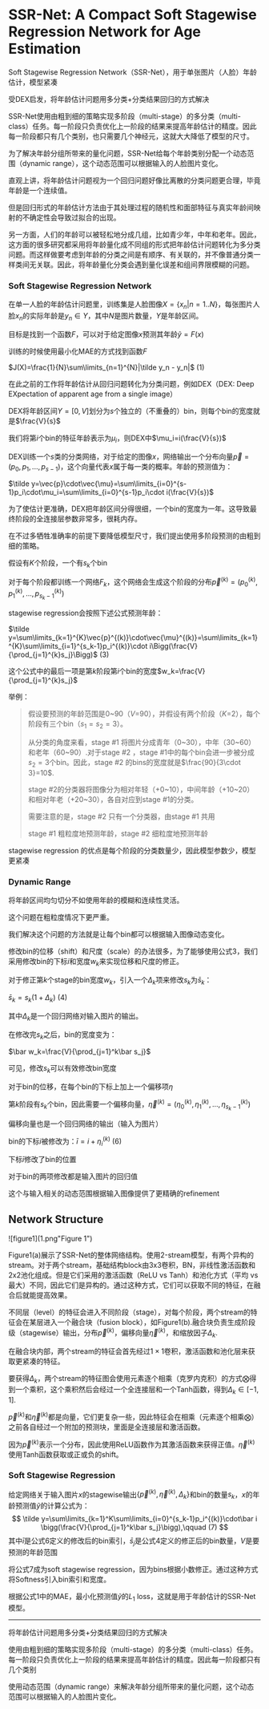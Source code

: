 # SSR-Net: A Compact Soft Stagewise Regression Network for Age Estimation

Soft Stagewise Regression Network（SSR-Net），用于单张图片（人脸）年龄估计，模型紧凑

受DEX启发，将年龄估计问题用多分类+分类结果回归的方式解决

SSR-Net使用由粗到细的策略实现多阶段（multi-stage）的多分类（multi-class）任务。每一阶段只负责优化上一阶段的结果来提高年龄估计的精度。因此每一阶段都只有几个类别，也只需要几个神经元，这就大大降低了模型的尺寸。

为了解决年龄分组所带来的量化问题，SSR-Net给每个年龄类别分配一个动态范围（dynamic range），这个动态范围可以根据输入的人脸图片变化。



直观上讲，将年龄估计问题视为一个回归问题好像比离散的分类问题更合理，毕竟年龄是一个连续值。

但是回归形式的年龄估计方法由于其处理过程的随机性和面部特征与真实年龄间映射的不确定性会导致过拟合的出现。

另一方面，人们的年龄可以被轻松地分成几组，比如青少年，中年和老年。因此，这方面的很多研究都采用将年龄量化成不同组的形式把年龄估计问题转化为多分类问题。而这样做要考虑到年龄的分类之间是有顺序、有关联的，并不像普通分类一样类间无关联。因此，将年龄量化分类会遇到量化误差和组间界限模糊的问题。



### Soft Stagewise Regression Network

在单一人脸的年龄估计问题里，训练集是人脸图像$X=\{x_n|n=1..N\}$，每张图片人脸$x_n$的实际年龄是$y_n\in Y$，其中$N$是图片数量，$Y$是年龄区间。

目标是找到一个函数$F$，可以对于给定图像$x$预测其年龄$\tilde{y}=F(x)$

训练的时候使用最小化MAE的方式找到函数$F$

$J(X)=\frac{1}{N}\sum\limits_{n=1}^{N}|\tilde y_n - y_n|$                    (1)



在此之前的工作将年龄估计从回归问题转化为分类问题，例如DEX（DEX: Deep EXpectation of apparent age from a single image）

DEX将年龄区间$Y=[0, V]$划分为$s$个独立的（不重叠的）bin，则每个bin的宽度就是$\frac{V}{s}$

我们将第$i$个bin的特征年龄表示为$\mu_i$，则DEX中$\mu_i=i(\frac{V}{s})$

DEX训练一个$s$类的分类网络，对于给定的图像$x$，网络输出一个分布向量$\vec{p}=(p_0,p_1,...,p_{s-1})$，这个向量代表$x$属于每一类的概率。年龄的预测值为：

$\tilde y=\vec{p}\cdot\vec{\mu}=\sum\limits_{i=0}^{s-1}p_i\cdot\mu_i=\sum\limits_{i=0}^{s-1}p_i\cdot i(\frac{V}{s})$

为了使估计更准确，DEX把年龄区间分得很细，一个bin的宽度为一年。这导致最终阶段的全连接层参数非常多，很耗内存。

在不过多牺牲准确率的前提下要降低模型尺寸，我们提出使用多阶段预测的由粗到细的策略。

假设有$K$个阶段，一个有$s_k$个bin

对于每个阶段都训练一个网络$F_k$，这个网络会生成这个阶段的分布$\vec{p}^{(k)}=(p_0^{(k)},p_1^{(k)},...,p_{s_k-1}^{(k)})$

stagewise regression会按照下述公式预测年龄：

$\tilde y=\sum\limits_{k=1}^{K}\vec{p}^{(k)}\cdot\vec{\mu}^{(k)}=\sum\limits_{k=1}^{K}\sum\limits_{i=1}^{s_k-1}p_i^{(k)}\cdot i\Bigg(\frac{V}{\prod_{j=1}^{k}s_j}\Bigg)$                  (3)

这个公式中的最后一项是第$k$阶段第$i$个bin的宽度$w_k=\frac{V}{\prod_{j=1}^{k}s_j}$

举例：

> 假设要预测的年龄范围是0~90（$V$=90），并假设有两个阶段（$K$=2），每个阶段有三个bin（$s_1=s_2=3$）。
>
> 从分类的角度来看，stage #1 将图片分成青年（0~30），中年（30~60）和老年（60~90）.对于stage #2 ，stage #1中的每个bin会进一步被分成$s_2=3$个bin。因此，stage #2 的bins的宽度就是$\frac{90}{3\cdot 3}=10$.
>
> stage #2的分类器将图像分为相对年轻（+0~10），中间年龄（+10~20）和相对年老（+20~30），各自对应到stage #1的分类。
>
> 需要注意的是，stage #2 只有一个分类器，由stage #1 共用
>
> stage #1 粗粒度地预测年龄，stage #2 细粒度地预测年龄

stagewise regression 的优点是每个阶段的分类数量少，因此模型参数少，模型更紧凑



### Dynamic Range

将年龄区间均匀切分不如使用年龄的模糊和连续性灵活。

这个问题在粗粒度情况下更严重。

我们解决这个问题的方法就是让每个bin都可以根据输入图像动态变化。

修改bin的位移（shift）和尺度（scale）的办法很多，为了能够使用公式3，我们采用修改bin的下标$i$和宽度$w_k$来实现位移和尺度的修正。

对于修正第$k$个stage的bin宽度$w_k$，引入一个$\Delta_k$项来修改$s_k$为$\bar s_k$：

$\bar s_k=s_k(1+\Delta_k)$                   (4)

其中$\Delta_k$是一个回归网络对输入图片的输出。

在修改完$s_k$之后，bin的宽度变为：

$\bar w_k=\frac{V}{\prod_{j=1}^k\bar s_j}$

可见，修改$s_k$可以有效修改bin宽度



对于bin的位移，在每个bin的下标上加上一个偏移项$\eta$

第$k$阶段有$s_k$个bin，因此需要一个偏移向量，$\vec \eta^{(k)}=(\eta_0^{(k)},\eta_1^{(k)},...,\eta_{s_k-1}^{(k)})$

偏移向量也是一个回归网络的输出（输入为图片）

bin的下标$i$被修改为：$\bar i=i+\eta_i^{(k)}$          (6)

下标$\bar i$修改了bin的位置



对于bin的两项修改都是输入图片的回归值

这个与输入相关的动态范围根据输入图像提供了更精确的refinement



## Network Structure

![figure1](1.png"Figure 1")



Figure1(a)展示了SSR-Net的整体网络结构。使用2-stream模型，有两个异构的stream。对于两个stream，基础结构block由3x3卷积，BN，非线性激活函数和2x2池化组成。但是它们采用的激活函数（ReLU vs Tanh）和池化方式（平均 vs 最大）不同，因此它们是异构的。通过这种方式，它们可以获取不同的特征，在融合后就能提高效果。

不同层（level）的特征会进入不同阶段（stage），对每个阶段，两个stream的特征会在某层进入一个融合块（fusion block），如Figure1(b).融合块负责生成阶段级（stagewise）输出，分布$\vec p^{(k)}$，偏移向量$\vec \eta^{(k)}$，和缩放因子$\Delta_k$.

在融合块内部，两个stream的特征会首先经过$1\times1$卷积，激活函数和池化层来获取更紧凑的特征。

要获得$\Delta_k$，两个stream的特征图会使用元素逐个相乘（克罗内克积）的方式$\bigotimes$得到一个乘积，这个乘积然后会经过一个全连接层和一个Tanh函数，得到$\Delta_k \in [-1, 1]$.

$\vec p^{(k)}$和$\vec\eta^{(k)}$都是向量，它们更复杂一些，因此特征会在相乘（元素逐个相乘$\bigotimes$）之前各自经过一个附加的预测块，里面是全连接层和激活函数。

因为$\vec p^{(k)}$表示一个分布，因此使用ReLU函数作为其激活函数来获得正值。$\vec\eta^{(k)}$使用Tanh函数获取或正或负的shift。



### Soft Stagewise Regression

给定网络关于输入图片$x$的stagewise输出$\{\vec p^{(k)},\vec\eta^{(k)},\Delta_k\}$和bin的数量$s_k$，$x$的年龄预测值$\tilde y$的计算公式为：
$$
\tilde y=\sum\limits_{k=1}^K\sum\limits_{i=0}^{s_k-1}p_i^{(k)}\cdot\bar i \bigg(\frac{V}{\prod_{j=1}^k\bar s_j}\bigg),\qquad (7)
$$
其中$\bar i$是公式6定义的修改后的bin索引，$\bar s_j$是公式4定义的修正后的bin数量，$V$是要预测的年龄范围

将公式7成为soft stagewise regression，因为bins根据小数修正。通过这种方式将Softness引入bin索引和宽度。

根据公式1中的MAE，最小化预测值$\tilde y$的$L_1$ loss，这就是用于年龄估计的SSR-Net模型。



*****

将年龄估计问题用多分类+分类结果回归的方式解决

使用由粗到细的策略实现多阶段（multi-stage）的多分类（multi-class）任务。每一阶段只负责优化上一阶段的结果来提高年龄估计的精度。因此每一阶段都只有几个类别

使用动态范围（dynamic range）来解决年龄分组所带来的量化问题，这个动态范围可以根据输入的人脸图片变化。